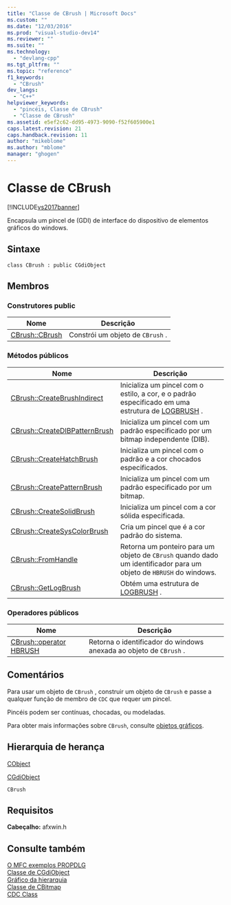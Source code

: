 ```yaml
---
title: "Classe de CBrush | Microsoft Docs"
ms.custom: ""
ms.date: "12/03/2016"
ms.prod: "visual-studio-dev14"
ms.reviewer: ""
ms.suite: ""
ms.technology: 
  - "devlang-cpp"
ms.tgt_pltfrm: ""
ms.topic: "reference"
f1_keywords: 
  - "CBrush"
dev_langs: 
  - "C++"
helpviewer_keywords: 
  - "pincéis, Classe de CBrush"
  - "Classe de CBrush"
ms.assetid: e5ef2c62-dd95-4973-9090-f52f605900e1
caps.latest.revision: 21
caps.handback.revision: 11
author: "mikeblome"
ms.author: "mblome"
manager: "ghogen"
---
```

# Classe de CBrush
[!INCLUDE[vs2017banner](../../assembler/inline/includes/vs2017banner.md)]

Encapsula um pincel de \(GDI\) de interface do dispositivo de elementos gráficos do windows.  
  
## Sintaxe  
  
```  
class CBrush : public CGdiObject  
```  
  
## Membros  
  
### Construtores public  
  
|Nome|Descrição|  
|----------|---------------|  
|[CBrush::CBrush](../Topic/CBrush::CBrush.md)|Constrói um objeto de `CBrush` .|  
  
### Métodos públicos  
  
|Nome|Descrição|  
|----------|---------------|  
|[CBrush::CreateBrushIndirect](../Topic/CBrush::CreateBrushIndirect.md)|Inicializa um pincel com o estilo, a cor, e o padrão especificado em uma estrutura de [LOGBRUSH](http://msdn.microsoft.com/library/windows/desktop/dd145035) .|  
|[CBrush::CreateDIBPatternBrush](../Topic/CBrush::CreateDIBPatternBrush.md)|Inicializa um pincel com um padrão especificado por um bitmap independente \(DIB\).|  
|[CBrush::CreateHatchBrush](../Topic/CBrush::CreateHatchBrush.md)|Inicializa um pincel com o padrão e a cor chocados especificados.|  
|[CBrush::CreatePatternBrush](../Topic/CBrush::CreatePatternBrush.md)|Inicializa um pincel com um padrão especificado por um bitmap.|  
|[CBrush::CreateSolidBrush](../Topic/CBrush::CreateSolidBrush.md)|Inicializa um pincel com a cor sólida especificada.|  
|[CBrush::CreateSysColorBrush](../Topic/CBrush::CreateSysColorBrush.md)|Cria um pincel que é a cor padrão do sistema.|  
|[CBrush::FromHandle](../Topic/CBrush::FromHandle.md)|Retorna um ponteiro para um objeto de `CBrush` quando dado um identificador para um objeto de `HBRUSH` do windows.|  
|[CBrush::GetLogBrush](../Topic/CBrush::GetLogBrush.md)|Obtém uma estrutura de [LOGBRUSH](http://msdn.microsoft.com/library/windows/desktop/dd145035) .|  
  
### Operadores públicos  
  
|Nome|Descrição|  
|----------|---------------|  
|[CBrush::operator HBRUSH](../Topic/CBrush::operator%20HBRUSH.md)|Retorna o identificador do windows anexada ao objeto de `CBrush` .|  
  
## Comentários  
 Para usar um objeto de `CBrush` , construir um objeto de `CBrush` e passe a qualquer função de membro de `CDC` que requer um pincel.  
  
 Pincéis podem ser contínuas, chocadas, ou modeladas.  
  
 Para obter mais informações sobre `CBrush`, consulte [objetos gráficos](../../mfc/graphic-objects.md).  
  
## Hierarquia de herança  
 [CObject](../Topic/CObject%20Class.md)  
  
 [CGdiObject](../../mfc/reference/cgdiobject-class.md)  
  
 `CBrush`  
  
## Requisitos  
 **Cabeçalho:** afxwin.h  
  
## Consulte também  
 [O MFC exemplos PROPDLG](../../top/visual-cpp-samples.md)   
 [Classe de CGdiObject](../../mfc/reference/cgdiobject-class.md)   
 [Gráfico da hierarquia](../../mfc/hierarchy-chart.md)   
 [Classe de CBitmap](../../mfc/reference/cbitmap-class.md)   
 [CDC Class](../Topic/CDC%20Class.md)